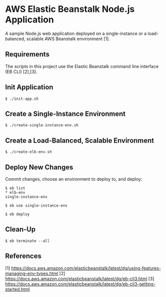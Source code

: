 # AWS Elastic Beanstalk Node.js Application
A sample Node.js web application deployed on a single-instance or a load-balanced, scalable AWS Beanstalk environment [1].

## Requirements
The scripts in this project use the Elastic Beanstalk command line interface (EB CLI) [2],[3].

## Init Application
```
$ ./init-app.sh
```

## Create a Single-Instance Environment
```
$ ./create-single-instance-env.sh 
```

## Create a Load-Balanced, Scalable Environment
```
$ ./create-elb-env.sh
```

## Deploy New Changes
Commit changes, choose an environment to deploy to, and deploy:
```
$ eb list
* elb-env
single-instance-env

$ eb use single-instance-env 

$ eb deploy
```

## Clean-Up
```
$ eb terminate --all
```

## References
[1] https://docs.aws.amazon.com/elasticbeanstalk/latest/dg/using-features-managing-env-types.html
[2] https://docs.aws.amazon.com/elasticbeanstalk/latest/dg/eb-cli3.html
[3] https://docs.aws.amazon.com/elasticbeanstalk/latest/dg/eb-cli3-getting-started.html

